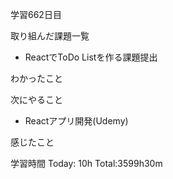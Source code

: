 学習662日目

取り組んだ課題一覧

- ReactでToDo Listを作る課題提出

わかったこと

次にやること

- Reactアプリ開発(Udemy)

感じたこと

学習時間 Today: 10h Total:3599h30m